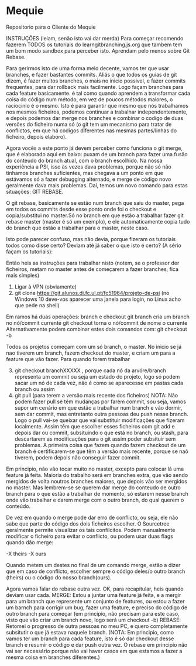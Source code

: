 # Mequie
Repositorio para o Cliente do Mequie

INSTRUÇÕES (leiam, senão isto vai dar merda)
Para começar recomendo fazerem TODOS os tutoriais do learngitbranching.js.org que tambem tem um bom modo sandbox para perceber isto. Aprendam pelo menos sobre Git Rebase.

Para gerirmos isto de uma forma meio decente, vamos ter que usar branches, e fazer bastantes commits. Aliás o que todos os guias de git dizem, é fazer muitos branches, o mais no inicio possivel, e fazer commits frequentes, para dar rollback mais facilmente.
Logo façam branches para cada feature basicamente. é tal como quando aprendem a transformar cada coisa do código num método, em vez de poucos métodos maiores, o raciocinio é o mesmo.
Isto é para garantir que mesmo que nós trabalhamos nos mesmos ficheiros, podemos continuar a trabalhar independentemente, e depois podemos dar merge nos branches e combinar o codigo de duas versões do ficheiro numa só (o git tem um mecanismo para tratar de conflictos, em que há codigos diferentes nas mesmas partes/linhas do ficheiro, depois elaboro).

Agora vocês a este ponto já devem perceber como funciona o git merge, que é elaborado aqui em baixo: puxam de um branch para fazer uma
fusão do conteudo do branch atual, com o branch escolhido. Na nossa experiência a PSI, isso às vezes dava problemas, porque não só não
tinhamos branches suficientes, mas chegava a um ponto em que estávamos só a fazer debugging alternado, e merge de código novo geralmente
dava mais problemas. Daí, temos um novo comando para estas situações: GIT REBASE.

O git rebase, basicamente se estão num branch que saiu do master, pega em todos os commits desde esse ponto onde foi o checkout e copia/substitui no master.Só no branch em que estão a trabalhar fazer git rebase master (master é só um exemplo), e ele automaticamente copia tudo do branch que estão a trabalhar para o master, neste caso.

Isto pode parecer confuso, mas não devia, porque fizeram os tutoriais todos como disse certo? Deviam até já saber o que isto é certo? (A sério façam os tutoriais):

Então heis as instruções para trabalhar nisto (notem, se o professor der ficheiros, metam no master antes de começarem a fazer branches, fica mais simples)

  1. Ligar à VPN (obviamente)
  2. git clone https://git.alunos.di.fc.ul.pt/fc51964/projeto-de-psi (no Windows 10 deve-vos aparecer uma janela para login, no Linux acho que pede na shell)

Em ramos há duas operações: branch e checkout
git branch  cria um branch no nó/commit currente
git checkout  torna o nó/commit de nome o currente
Alternativamente podem combinar estes dois comandos com:
git checkout -b 

Todos os projetos começam com um só branch, o master.
No inicio se já nao tiverem um branch, fazem checkout do master, e criam um para a feature que vão fazer.
Para quando forem trabalhar

  3. git checkout branchXXXXX , porque cada nó da arvóre/branch representa um commit ou seja um estado do projeto, logo só podem sacar um nó de cada vez, não é como se aparecesse em pastas cada branch ou assim
  4. git pull (para terem a versão mais recente dos ficheiros) NOTA: Não podem fazer pull se têm mudanças por farem commit, sou seja, vamos supor um cenário em que estão a trabalhar num branch e vão dormir, sem dar commit, mas entretanto outra pessoas deu push nesse branch. Logo o pull vai-se queixar que vai substituir modificações que fizeram localmente. Assim têm que escolher esses ficheiros com git add e depois dar ou commit, subsituindo o que está no branch, ou stash, para descartarem as modificações para o git assim poder subsituir sem problemas. A primeira coisa que fazem quando fazem checkout de um branch é certificarem-se que têm a versão mais recente, porque se naõ tiverem, podem depois não conseguir fazer commit.
 
Em principio, não vão tocar muito no master, excepto para colocar lá uma feature já feita. Maioria do trabalho será em branches extra, que vão sendo mergidos de volta noutros branches maiores, que depois vão ser mergidos no master. Mas lembrem-se se querem dar merge do conteudo de outro branch para o que estão a trabalhar de momento, só estarem nesse branch onde vão trabalhar e darem merge com o outro branch, do qual querem o conteúdo.

De vez em quando o merge pode dar erro de conflicto, ou seja, ele não sabe que parte do código dos dois ficheiros escolher. O Sourcetree geralmente permite visualizar os tais confilcitos. Podem manualmente modificar o ficheiro para evitar o conflicto, ou podem usar duas flags quando dão merge:

-X theirs
-X ours

Quando metem um destes no final de um comando merge, estão a dizer que em caso de conflicto, escolher sempre o código deles/o outro branch (theirs) ou o código do nosso branch(ours).

Agora vamos falar do rebase outra vez. OK, para recapitular, heis quando deviam usar cada.
   MERGE: Estou a juntar uma feature já feita, e a mergir para um branch que represente um conjunto de features, ou estou a fazer um barnch para corrigir um bug, fazer uma feature, e preciso do código de outro branch para começar (em principio, não precisam para este caso, visto que vão criar um branch novo, logo será um checkout -b)
   REBASE: Retomei o progresso de outra pessoas no meu PC, e quero completamente subsitutir o que já estava naquele branch. (NOTA: Em principio, como vamos ter um branch para cada feature, isto é só dar checkout desse branch e resumir o código e dar push outra vez. O rebase em principio não vai ser necessário porque não vai haver casos em que estamos a fazer a mesma coisa em branches diferentes.) 
